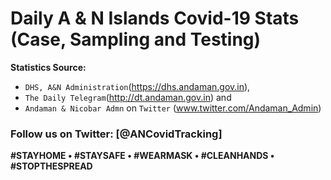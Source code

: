 # Daily A & N Islands  Covid-19 Stats (Case, Sampling and Testing)

**Statistics Source:**
- `DHS, A&N Administration`(https://dhs.andaman.gov.in), 
- `The Daily Telegram`(http://dt.andaman.gov.in) and 
- `Andaman & Nicobar Admn` on `Twitter` (www.twitter.com/Andaman_Admin)

### Follow us on Twitter: [@ANCovidTracking] 




[ANCovidTracking]: <https://twitter.com/ANCovidTracking>

**#STAYHOME • #STAYSAFE • #WEARMASK • #CLEANHANDS • #STOPTHESPREAD**
